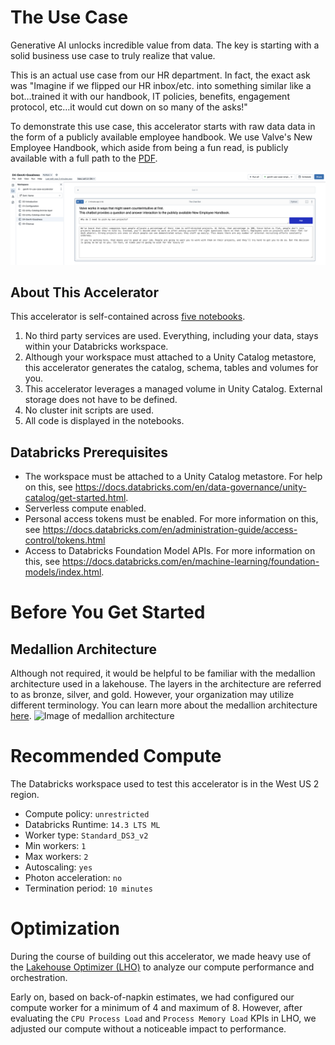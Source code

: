 # The Use Case
Generative AI unlocks incredible value from data. The key is starting with a solid business use case to truly realize that value.

This is an actual use case from our HR department. In fact, the exact ask was "Imagine if we flipped our HR inbox/etc. into something similar like a bot…trained it with our handbook, IT policies, benefits, engagement protocol, etc…it would cut down on so many of the asks!"

To demonstrate this use case, this accelerator starts with raw data data in the form of a publicly available employee handbook. We use Valve's New Employee Handbook, which aside from being a fun read, is publicly available with a full path to the [PDF](https://cdn.cloudflare.steamstatic.com/apps/valve/Valve_NewEmployeeHandbook.pdf).

![A look at the chatbot from this accelerator](./images/hr-chatbot-in-notebook.png)

## About This Accelerator
This accelerator is self-contained across [five notebooks](./notebooks/). 
1. No third party services are used. Everything, including your data, stays within your Databricks workspace.
2. Although your workspace must attached to a Unity Catalog metastore, this accelerator generates the catalog, schema, tables and volumes for you.
2. This accelerator leverages a managed volume in Unity Catalog. External storage does not have to be defined.
3. No cluster init scripts are used.
4. All code is displayed in the notebooks.

## Databricks Prerequisites
- The workspace must be attached to a Unity Catalog metastore. For help on this, see https://docs.databricks.com/en/data-governance/unity-catalog/get-started.html.
- Serverless compute enabled.
- Personal access tokens must be enabled. For more information on this, see https://docs.databricks.com/en/administration-guide/access-control/tokens.html
- Access to Databricks Foundation Model APIs. For more information on this, see https://docs.databricks.com/en/machine-learning/foundation-models/index.html.

# Before You Get Started
## Medallion Architecture
Although not required, it would be helpful to be familiar with the medallion architecture used in a lakehouse. The layers in the architecture are referred to as bronze, silver, and gold. However, your organization may utilize different terminology. You can learn more about the medallion architecture [here](https://www.databricks.com/glossary/medallion-architecture).
![Image of medallion architecture](https://cms.databricks.com/sites/default/files/inline-images/building-data-pipelines-with-delta-lake-120823.png)

# Recommended Compute
The Databricks workspace used to test this accelerator is in the West US 2 region. 
- Compute policy: `unrestricted`
- Databricks Runtime: `14.3 LTS ML`
- Worker type: `Standard_DS3_v2`
- Min workers: `1`
- Max workers: `2`
- Autoscaling: `yes`
- Photon acceleration: `no`
- Termination period: `10 minutes`

# Optimization
During the course of building out this accelerator, we made heavy use of the [Lakehouse Optimizer (LHO)](https://azuremarketplace.microsoft.com/en/marketplace/apps/blueprint-consulting-services-llc.lakehouse-monitor?tab=overview) to analyze our compute performance and orchestration. 

Early on, based on back-of-napkin estimates, we had configured our compute worker for a minimum of 4 and maximum of 8. However, after evaluating the `CPU Process Load` and `Process Memory Load` KPIs in LHO, we adjusted our compute without a noticeable impact to performance.
